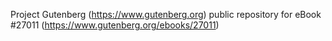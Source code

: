 Project Gutenberg (https://www.gutenberg.org) public repository for eBook #27011 (https://www.gutenberg.org/ebooks/27011)

